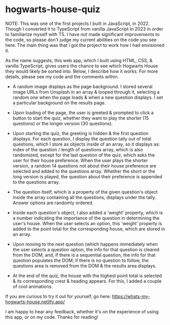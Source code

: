 ﻿# hogwarts-house-quiz

NOTE: This was one of the first projects I built in JavaScript, in 2022. Though I converted it to TypeScript from vanilla JavaScript in 2023 in order to familiarize myself with TS. I have not made significant improvements to the code, so please don't judge my current abilities on the code you see here. The main thing was that I got the project to work how I had envisioned it.
 
As the name suggests, this web app, which I built using HTML, CSS, & vanilla TypeScript, gives users the chance to see which Hogwarts House they would likely be sorted into. Below, I describe how it works. For more details, please see my code and the comments within.

* A random image displays as the page background. I stored several image URLs from Unsplash in an array & looped through it, selecting a random one when the page loads & when a new question displays. I set a particular background on the results page.

* Upon loading of the page, the user is greeted & prompted to click a button to start the quiz, whether they want to play the shorter (15 questions) or the longer version (30 questions). 

* Upon starting the quiz, the greeting is hidden & the first question displays. For each question, I display the question tally out of total questions, which I store as objects inside of an array, so it displays as: index of the question / length of questions array, which is also randomized, except for the last question of the quiz, which asks the user for their house preference. When the user plays the shorter version, a random 14 questions not about their house preference are selected and added to the questions array. Whether the short or the long version is played, the question about their preference is appended to the questions array.

* The question itself, which is a property of the given question's object inside the array containing all the questions, displays under the tally. Answer options are randomly ordered.

* Inside each question's object, I also added a 'weight' property, which is a number indicating the importance of the question in determining the user's house. When the user selects an option, this 'weight' property is added to the point total for the corresponding house, which are stored in an array. 

* Upon moving to the next question (which happens immediately when the user selects a question option, the info for that question is cleared from the DOM, and, if there is a sequential question, the info for that question populates the DOM; if there is no question to follow, the questions area is removed from the DOM & the results area displays.

* At the end of the quiz, the house with the highest point total is selected & its corresponding crest & heading appears. For this, I added a couple of cool animations.

If you are curious to try it out for yourself, go here: https://whats-my-hogwarts-house.netlify.app/

I am happy to hear any feedback, whether it's on the experience of using this app, or on my code. Thanks for reading!
